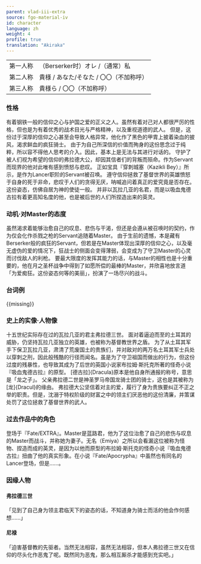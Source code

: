 ```yaml
---
parent: vlad-iii-extra
source: fgo-material-iv
id: character
language: zh
weight: 4
profile: true
translation: "Akiraka"
---
```


<table>
  <tr><td>第一人称</td><td>（Berserker时）オレ /（通常）私</td></tr>
  <tr><td>第二人称</td><td>貴様 / あなた/そなた / 〇〇（不加称呼）</td></tr>
  <tr><td>第三人称</td><td>貴様ら / 〇〇（不加称呼）</td></tr>
</table>

### 性格

有着钢铁一般的信仰之心与护国之爱的正义之人。虽然有着对己对人都很严厉的性格，但也是为有着优秀的战术目光与严格精神，以及重视道德的武人。
但是，这份过于深厚的信仰之心甚至会导致人格异常，他化作了黑色的甲胄上披着染血的披风，渴求鲜血的疯狂骑士。
由于为自己所深信的价值而殉身的这份思念过于纯粹，所以容不得他人思考的介入。因此，基本上是无法与其进行对话的。
守护了被人们视为希望的信仰的弗拉德大公，却因其信者们的背叛而殒命。作为Servant而现界的他对此唯有感到愤怒与悲叹。
正如宝具『穿刺城塞（Kazikli Bey）』所示，是作为Lancer职阶的Servant被召唤。
遵守信仰拯救了基督世界的英雄愤怒于自身的死于非命，悲叹于人们的贪得无厌，呐喊追问着真正的爱究竟是否存在。这份姿态，仿佛自居为神的使徒一般。
并非以瓦拉几亚的名君，而是以吸血鬼德古拉有着更高知名度的他，也是被后世的人们所捏造出来的英灵。

### 动机·对Master的态度

虽然渴求着能够治愈自己的叹息、悲伤与干渴，但还是会遵从被召唤时的契约，作为仅会化作杀戮之枪的Servant追随着Master。
由于生前的遗憾，本是藏有Berserker般的疯狂的Servant，但若是在Master体现出深厚的信仰之心，以及毫无虚伪的爱的情况下，狂战士的侧面会变得薄弱，会变成为了守卫Master的心灵而讨伐敌人的利枪。
要最大限度的发挥其能力的话，与Master的相性也是十分重要的，他在月之圣杯战争中得到了如愿所偿的最棒的Master，并欣喜地放言道「为爱痴狂。这份姿态何等的美丽」，扮演了一场尽兴的战斗。

### 台词例

{{missing}}

### 史上的实像·人物像

十五世纪实际存在过的瓦拉几亚的君主弗拉德三世。
面对着逼迫而至的土耳其的威胁，仍坚持瓦拉几亚独立的英雄，也被称为基督教世界之盾。
为了从土耳其军手下保卫瓦拉几亚，肃清了荒废国土的贵族们，并对敌对的两万名土耳其军士兵处以穿刺之刑，因此般残酷的行径而闻名。虽是为了守卫祖国而做出的行为，但这份过度的残暴性，也导致其成为了后世的英国小说家布拉姆·斯托克所著的怪奇小说『吸血鬼德古拉』的原型。
[德古拉]{Dracula}原本是他自身所通报的称号，意思是「龙之子」。
父亲弗拉德二世是神圣罗马帝国龙骑士团的骑士，这也是其被称为[龙]{Dracul}的缘由。
弗拉德大公坚信着对主的爱，履行了身为贵族要纠正不正之举的职责。但是，沈溺于特权阶级的财富之中的领主们厌恶他的这份清廉，并策谋处罚了这位拯救了基督世界的武人。

### 过去作品中的角色

登场于『Fate/EXTRA』。Master是蓝路君，他为了这位治愈了自己的悲伤与叹息的Master而战斗，并称她为妻子。无名（Emiya）之所以会看漏这位被称为怪物、捏造而成的英灵，是因为以他而原型的布拉姆·斯托克的怪奇小说『吸血鬼德古拉』扭曲了他的真实形象。在小说『Fate/Apocrypha』中虽然也有同名的Lancer登场，但是……。


### 因缘人物

#### 弗拉德三世

「见到了自己身为领主君临天下的姿态的话，不知道身为骑士而活的他会作何感想……」

#### 尼禄

「迫害基督教的先驱者。当然无法相容，虽然无法相容，但本人弗拉德三世又在信仰的尽头化作恶鬼了呢。既然同为恶鬼，那么相互厮杀才能感到充实吧。」
